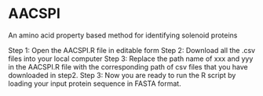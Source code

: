 # AACSPI
An amino acid property based method for identifying solenoid proteins


Step 1: Open the AACSPI.R file in editable form
Step 2: Download all the .csv files into your local computer 
Step 3: Replace the path name of xxx and yyy in the AACSPI.R file with the corresponding path of csv files that you have downloaded in step2.
Step 3: Now you are ready to run the R script by loading your input protein sequence in FASTA format.

